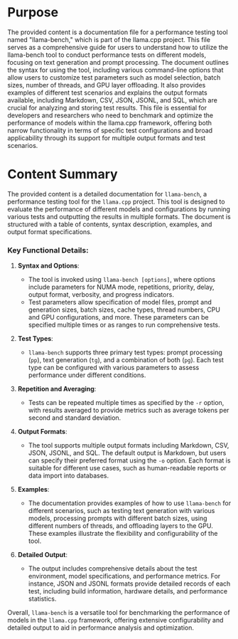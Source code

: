 # Purpose
The provided content is a documentation file for a performance testing tool named "llama-bench," which is part of the llama.cpp project. This file serves as a comprehensive guide for users to understand how to utilize the llama-bench tool to conduct performance tests on different models, focusing on text generation and prompt processing. The document outlines the syntax for using the tool, including various command-line options that allow users to customize test parameters such as model selection, batch sizes, number of threads, and GPU layer offloading. It also provides examples of different test scenarios and explains the output formats available, including Markdown, CSV, JSON, JSONL, and SQL, which are crucial for analyzing and storing test results. This file is essential for developers and researchers who need to benchmark and optimize the performance of models within the llama.cpp framework, offering both narrow functionality in terms of specific test configurations and broad applicability through its support for multiple output formats and test scenarios.
# Content Summary
The provided content is a detailed documentation for `llama-bench`, a performance testing tool for the `llama.cpp` project. This tool is designed to evaluate the performance of different models and configurations by running various tests and outputting the results in multiple formats. The document is structured with a table of contents, syntax description, examples, and output format specifications.

### Key Functional Details:

1. **Syntax and Options**: 
   - The tool is invoked using `llama-bench [options]`, where options include parameters for NUMA mode, repetitions, priority, delay, output format, verbosity, and progress indicators.
   - Test parameters allow specification of model files, prompt and generation sizes, batch sizes, cache types, thread numbers, CPU and GPU configurations, and more. These parameters can be specified multiple times or as ranges to run comprehensive tests.

2. **Test Types**:
   - `llama-bench` supports three primary test types: prompt processing (`pp`), text generation (`tg`), and a combination of both (`pg`). Each test type can be configured with various parameters to assess performance under different conditions.

3. **Repetition and Averaging**:
   - Tests can be repeated multiple times as specified by the `-r` option, with results averaged to provide metrics such as average tokens per second and standard deviation.

4. **Output Formats**:
   - The tool supports multiple output formats including Markdown, CSV, JSON, JSONL, and SQL. The default output is Markdown, but users can specify their preferred format using the `-o` option. Each format is suitable for different use cases, such as human-readable reports or data import into databases.

5. **Examples**:
   - The documentation provides examples of how to use `llama-bench` for different scenarios, such as testing text generation with various models, processing prompts with different batch sizes, using different numbers of threads, and offloading layers to the GPU. These examples illustrate the flexibility and configurability of the tool.

6. **Detailed Output**:
   - The output includes comprehensive details about the test environment, model specifications, and performance metrics. For instance, JSON and JSONL formats provide detailed records of each test, including build information, hardware details, and performance statistics.

Overall, `llama-bench` is a versatile tool for benchmarking the performance of models in the `llama.cpp` framework, offering extensive configurability and detailed output to aid in performance analysis and optimization.
